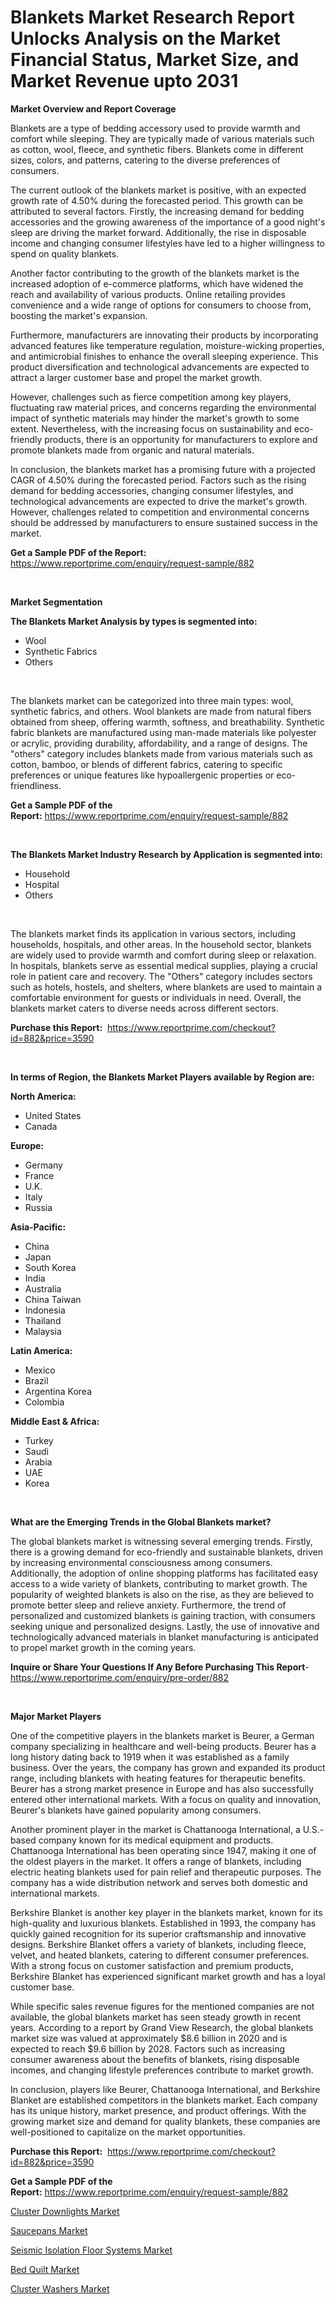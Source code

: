 <p><h1>Blankets Market Research Report Unlocks Analysis on the Market Financial Status, Market Size, and Market Revenue upto 2031</h1></p><p><strong>Market Overview and Report Coverage</strong></p>
<p><p>Blankets are a type of bedding accessory used to provide warmth and comfort while sleeping. They are typically made of various materials such as cotton, wool, fleece, and synthetic fibers. Blankets come in different sizes, colors, and patterns, catering to the diverse preferences of consumers.</p><p>The current outlook of the blankets market is positive, with an expected growth rate of 4.50% during the forecasted period. This growth can be attributed to several factors. Firstly, the increasing demand for bedding accessories and the growing awareness of the importance of a good night's sleep are driving the market forward. Additionally, the rise in disposable income and changing consumer lifestyles have led to a higher willingness to spend on quality blankets.</p><p>Another factor contributing to the growth of the blankets market is the increased adoption of e-commerce platforms, which have widened the reach and availability of various products. Online retailing provides convenience and a wide range of options for consumers to choose from, boosting the market's expansion.</p><p>Furthermore, manufacturers are innovating their products by incorporating advanced features like temperature regulation, moisture-wicking properties, and antimicrobial finishes to enhance the overall sleeping experience. This product diversification and technological advancements are expected to attract a larger customer base and propel the market growth.</p><p>However, challenges such as fierce competition among key players, fluctuating raw material prices, and concerns regarding the environmental impact of synthetic materials may hinder the market's growth to some extent. Nevertheless, with the increasing focus on sustainability and eco-friendly products, there is an opportunity for manufacturers to explore and promote blankets made from organic and natural materials.</p><p>In conclusion, the blankets market has a promising future with a projected CAGR of 4.50% during the forecasted period. Factors such as the rising demand for bedding accessories, changing consumer lifestyles, and technological advancements are expected to drive the market's growth. However, challenges related to competition and environmental concerns should be addressed by manufacturers to ensure sustained success in the market.</p></p>
<p><strong>Get a Sample PDF of the Report:</strong> <a href="https://www.reportprime.com/enquiry/request-sample/882">https://www.reportprime.com/enquiry/request-sample/882</a></p>
<p>&nbsp;</p>
<p><strong>Market Segmentation</strong></p>
<p><strong>The Blankets Market Analysis by types is segmented into:</strong></p>
<p><ul><li>Wool</li><li>Synthetic Fabrics</li><li>Others</li></ul></p>
<p>&nbsp;</p>
<p><p>The blankets market can be categorized into three main types: wool, synthetic fabrics, and others. Wool blankets are made from natural fibers obtained from sheep, offering warmth, softness, and breathability. Synthetic fabric blankets are manufactured using man-made materials like polyester or acrylic, providing durability, affordability, and a range of designs. The "others" category includes blankets made from various materials such as cotton, bamboo, or blends of different fabrics, catering to specific preferences or unique features like hypoallergenic properties or eco-friendliness.</p></p>
<p><strong>Get a Sample PDF of the Report:</strong>&nbsp;<a href="https://www.reportprime.com/enquiry/request-sample/882">https://www.reportprime.com/enquiry/request-sample/882</a></p>
<p>&nbsp;</p>
<p><strong>The Blankets Market Industry Research by Application is segmented into:</strong></p>
<p><ul><li>Household</li><li>Hospital</li><li>Others</li></ul></p>
<p>&nbsp;</p>
<p><p>The blankets market finds its application in various sectors, including households, hospitals, and other areas. In the household sector, blankets are widely used to provide warmth and comfort during sleep or relaxation. In hospitals, blankets serve as essential medical supplies, playing a crucial role in patient care and recovery. The "Others" category includes sectors such as hotels, hostels, and shelters, where blankets are used to maintain a comfortable environment for guests or individuals in need. Overall, the blankets market caters to diverse needs across different sectors.</p></p>
<p><strong>Purchase this Report:</strong>&nbsp; <a href="https://www.reportprime.com/checkout?id=882&price=3590">https://www.reportprime.com/checkout?id=882&price=3590</a></p>
<p>&nbsp;</p>
<p><strong>In terms of Region, the Blankets Market Players available by Region are:</strong></p>
<p>
    <p> <strong> North America: </strong>
        <ul>
            <li>United States</li>
            <li>Canada</li>
        </ul>
        </p> 
    <p> <strong> Europe: </strong>
        <ul>
            <li>Germany</li>
            <li>France</li>
            <li>U.K.</li>
            <li>Italy</li>
            <li>Russia</li>
        </ul>
        </p> 
    <p> <strong> Asia-Pacific: </strong>
        <ul>
            <li>China</li>
            <li>Japan</li>
            <li>South Korea</li>
            <li>India</li>
            <li>Australia</li>
            <li>China Taiwan</li>
            <li>Indonesia</li>
            <li>Thailand</li>
            <li>Malaysia</li>
        </ul>
        </p> 
    <p> <strong> Latin America: </strong>
        <ul>
            <li>Mexico</li>
            <li>Brazil</li>
            <li>Argentina Korea</li>
            <li>Colombia</li>
        </ul>
        </p> 
    <p> <strong> Middle East & Africa: </strong>
        <ul>
            <li>Turkey</li>
            <li>Saudi</li>
            <li>Arabia</li>
            <li>UAE</li>
            <li>Korea</li>
        </ul>
    </p>
    </p>
<p>&nbsp;</p>
<p><strong>What are the Emerging Trends in the Global Blankets market?</strong></p>
<p><p>The global blankets market is witnessing several emerging trends. Firstly, there is a growing demand for eco-friendly and sustainable blankets, driven by increasing environmental consciousness among consumers. Additionally, the adoption of online shopping platforms has facilitated easy access to a wide variety of blankets, contributing to market growth. The popularity of weighted blankets is also on the rise, as they are believed to promote better sleep and relieve anxiety. Furthermore, the trend of personalized and customized blankets is gaining traction, with consumers seeking unique and personalized designs. Lastly, the use of innovative and technologically advanced materials in blanket manufacturing is anticipated to propel market growth in the coming years.</p></p>
<p><strong>Inquire or Share Your Questions If Any Before Purchasing This Report</strong>- <a href="https://www.reportprime.com/enquiry/pre-order/882">https://www.reportprime.com/enquiry/pre-order/882</a></p>
<p>&nbsp;</p>
<p><strong>Major Market Players</strong></p>
<p><p>One of the competitive players in the blankets market is Beurer, a German company specializing in healthcare and well-being products. Beurer has a long history dating back to 1919 when it was established as a family business. Over the years, the company has grown and expanded its product range, including blankets with heating features for therapeutic benefits. Beurer has a strong market presence in Europe and has also successfully entered other international markets. With a focus on quality and innovation, Beurer's blankets have gained popularity among consumers.</p><p>Another prominent player in the market is Chattanooga International, a U.S.-based company known for its medical equipment and products. Chattanooga International has been operating since 1947, making it one of the oldest players in the market. It offers a range of blankets, including electric heating blankets used for pain relief and therapeutic purposes. The company has a wide distribution network and serves both domestic and international markets.</p><p>Berkshire Blanket is another key player in the blankets market, known for its high-quality and luxurious blankets. Established in 1993, the company has quickly gained recognition for its superior craftsmanship and innovative designs. Berkshire Blanket offers a variety of blankets, including fleece, velvet, and heated blankets, catering to different consumer preferences. With a strong focus on customer satisfaction and premium products, Berkshire Blanket has experienced significant market growth and has a loyal customer base.</p><p>While specific sales revenue figures for the mentioned companies are not available, the global blankets market has seen steady growth in recent years. According to a report by Grand View Research, the global blankets market size was valued at approximately $8.6 billion in 2020 and is expected to reach $9.6 billion by 2028. Factors such as increasing consumer awareness about the benefits of blankets, rising disposable incomes, and changing lifestyle preferences contribute to market growth.</p><p>In conclusion, players like Beurer, Chattanooga International, and Berkshire Blanket are established competitors in the blankets market. Each company has its unique history, market presence, and product offerings. With the growing market size and demand for quality blankets, these companies are well-positioned to capitalize on the market opportunities.</p></p>
<p><strong>Purchase this Report:</strong>&nbsp;&nbsp;<a href="https://www.reportprime.com/checkout?id=882&price=3590">https://www.reportprime.com/checkout?id=882&price=3590</a></p>
<p></p>
<p><strong>Get a Sample PDF of the Report:</strong>&nbsp;<a href="https://www.reportprime.com/enquiry/request-sample/882">https://www.reportprime.com/enquiry/request-sample/882</a></p>
<p><p><a href="https://issuu.com/reportprime-2/docs/cluster-downlights-market-size-2030.pptx">Cluster Downlights Market</a></p><p><a href="https://github.com/YashRP12/Market-Research-Report-List-2/blob/main/saucepans-market.md">Saucepans Market</a></p><p><a href="https://issuu.com/reportprime-2/docs/seismic-isolation-floor-systems-market-size-2030.p">Seismic Isolation Floor Systems Market</a></p><p><a href="https://github.com/Chiragrp25/Market-Research-Report-List-2/blob/main/bed-quilt-market.md">Bed Quilt Market</a></p><p><a href="Your link will appear here after publishing.">Cluster Washers Market</a></p></p>